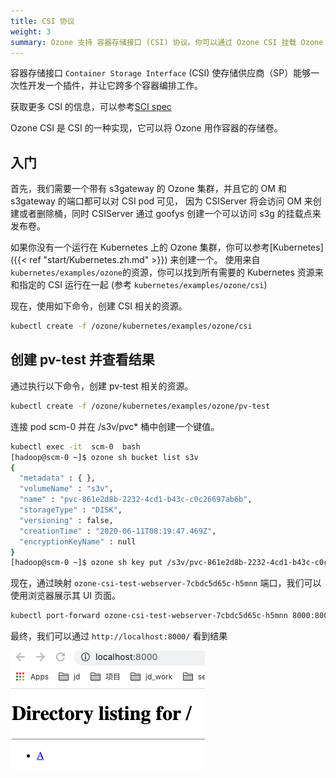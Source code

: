 ```yaml
---
title: CSI 协议
weight: 3
summary: Ozone 支持 容器存储接口 (CSI) 协议。你可以通过 Ozone CSI 挂载 Ozone 桶的方式使用 Ozone。
---
```


<!---
  Licensed to the Apache Software Foundation (ASF) under one or more
  contributor license agreements.  See the NOTICE file distributed with
  this work for additional information regarding copyright ownership.
  The ASF licenses this file to You under the Apache License, Version 2.0
  (the "License"); you may not use this file except in compliance with
  the License.  You may obtain a copy of the License at

      http://www.apache.org/licenses/LICENSE-2.0

  Unless required by applicable law or agreed to in writing, software
  distributed under the License is distributed on an "AS IS" BASIS,
  WITHOUT WARRANTIES OR CONDITIONS OF ANY KIND, either express or implied.
  See the License for the specific language governing permissions and
  limitations under the License.
-->

容器存储接口 `Container Storage Interface` (CSI) 使存储供应商（SP）能够一次性开发一个插件，并让它跨多个容器编排工作。

获取更多 CSI 的信息，可以参考[SCI spec](https://github.com/container-storage-interface/spec/blob/master/spec.md)

Ozone CSI 是 CSI 的一种实现，它可以将 Ozone 用作容器的存储卷。 

## 入门

首先，我们需要一个带有 s3gateway 的 Ozone 集群，并且它的 OM 和 s3gateway 的端口都可以对 CSI pod 可见，
因为 CSIServer 将会访问 OM 来创建或者删除桶，同时 CSIServer 通过 goofys 创建一个可以访问 s3g 的挂载点来发布卷。 

如果你没有一个运行在 Kubernetes 上的 Ozone 集群，你可以参考[Kubernetes]({{< ref "start/Kubernetes.zh.md" >}}) 来创建一个。
使用来自 `kubernetes/examples/ozone`的资源，你可以找到所有需要的 Kubernetes 资源来和指定的 CSI 运行在一起
(参考 `kubernetes/examples/ozone/csi`)   

现在，使用如下命令，创建 CSI 相关的资源。

```bash
kubectl create -f /ozone/kubernetes/examples/ozone/csi
```

## 创建 pv-test 并查看结果

通过执行以下命令，创建 pv-test 相关的资源。

```bash
kubectl create -f /ozone/kubernetes/examples/ozone/pv-test
```

连接 pod scm-0 并在 /s3v/pvc* 桶中创建一个键值。

```bash
kubectl exec -it  scm-0  bash
[hadoop@scm-0 ~]$ ozone sh bucket list s3v
{
  "metadata" : { },
  "volumeName" : "s3v",
  "name" : "pvc-861e2d8b-2232-4cd1-b43c-c0c26697ab6b",
  "storageType" : "DISK",
  "versioning" : false,
  "creationTime" : "2020-06-11T08:19:47.469Z",
  "encryptionKeyName" : null
}
[hadoop@scm-0 ~]$ ozone sh key put /s3v/pvc-861e2d8b-2232-4cd1-b43c-c0c26697ab6b/A LICENSE.txt
```

现在，通过映射 `ozone-csi-test-webserver-7cbdc5d65c-h5mnn` 端口，我们可以使用浏览器展示其 UI 页面。

```bash
kubectl port-forward ozone-csi-test-webserver-7cbdc5d65c-h5mnn 8000:8000
```

最终，我们可以通过 `http://localhost:8000/` 看到结果

![pvtest-webui](pvtest-webui.png)
